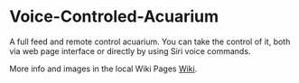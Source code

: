 # Voice-Controled-Acuarium
A full feed and remote control acuarium. You can take the control of it, both via web page interface or directly by using Siri voice commands.

More info and images in the local Wiki Pages [Wiki](https://github.com/Alblahm/Voice-Controled-Acuarium/wiki).
